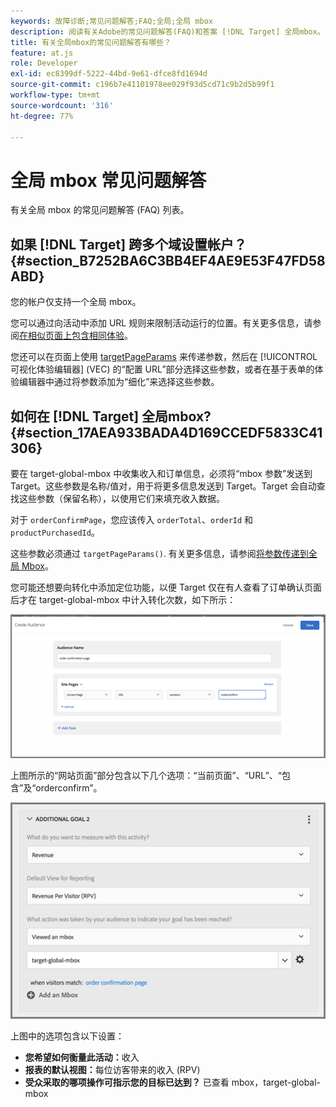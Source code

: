 ```yaml
---
keywords: 故障诊断;常见问题解答;FAQ;全局;全局 mbox
description: 阅读有关Adobe的常见问题解答(FAQ)和答案 [!DNL Target] 全局mbox。
title: 有关全局mbox的常见问题解答有哪些？
feature: at.js
role: Developer
exl-id: ec8399df-5222-44bd-9e61-dfce8fd1694d
source-git-commit: c196b7e41101978ee029f93d5cd71c9b2d5b99f1
workflow-type: tm+mt
source-wordcount: '316'
ht-degree: 77%

---
```


# 全局 mbox 常见问题解答

有关全局 mbox 的常见问题解答 (FAQ) 列表。

## 如果 [!DNL Target] 跨多个域设置帐户？ {#section_B7252BA6C3BB4EF4AE9E53F47FD58ABD}

您的帐户仅支持一个全局 mbox。

您可以通过向活动中添加 URL 规则来限制活动运行的位置。有关更多信息，请参阅[在相似页面上包含相同体验](/help/main/c-experiences/c-visual-experience-composer/temtest.md#task_2539D51A18044F82B0D9895636546781)。

您还可以在页面上使用 [targetPageParams](https://developer.adobe.com/target/implement/client-side/atjs/atjs-functions/targetpageparams/) 来传递参数，然后在 [!UICONTROL 可视化体验编辑器] (VEC) 的“配置 URL”部分选择这些参数，或者在基于表单的体验编辑器中通过将参数添加为“细化”来选择这些参数。

## 如何在 [!DNL Target] 全局mbox? {#section_17AEA933BADA4D169CCEDF5833C41306}

要在 target-global-mbox 中收集收入和订单信息，必须将“mbox 参数”发送到 Target。这些参数是名称/值对，用于将更多信息发送到 Target。Target 会自动查找这些参数（保留名称），以使用它们来填充收入数据。

对于 `orderConfirmPage`，您应该传入 `orderTotal`、`orderId` 和 `productPurchasedId`。

这些参数必须通过 `targetPageParams()`. 有关更多信息，请参阅[将参数传递到全局 Mbox](https://developer.adobe.com/target/implement/client-side/atjs/global-mbox/pass-parameters-to-global-mbox/)。

您可能还想要向转化中添加定位功能，以便 Target 仅在有人查看了订单确认页面后才在 target-global-mbox 中计入转化次数，如下所示：

![](assets/revenue1.png)

上图所示的“网站页面”部分包含以下几个选项：“当前页面”、“URL”、“包含”及“orderconfirm”。

![](assets/revenue2.png)

上图中的选项包含以下设置：

* **您希望如何衡量此活动：**&#x200B;收入
* **报表的默认视图：**&#x200B;每位访客带来的收入 (RPV)
* **受众采取的哪项操作可指示您的目标已达到？** 已查看 mbox，target-global-mbox
